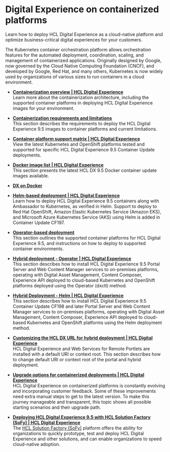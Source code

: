 # Digital Experience on containerized platforms

Learn how to deploy HCL Digital Experience as a cloud-native platform and optimize business-critical digital experiences for your customers.

The Kubernetes container orchestration platform allows orchestration features for the automated deployment, coordination, scaling, and management of containerized applications. Originally designed by Google, now governed by the Cloud Native Computing Foundation \(CNCF\), and developed by Google, Red Hat, and many others, Kubernetes is now widely used by organizations of various sizes to run containers in a cloud environment.

-   **[Containerization overview \| HCL Digital Experience](../containerization/overview.md)**  
Learn more about the containerization architecture, including the supported container platforms in deploying HCL Digital Experience images for your environment.
-   **[Containerization requirements and limitations](../containerization/limitations_requirements.md)**  
This section describes the requirements to deploy the HCL Digital Experience 9.5 images to container platforms and current limitations.
-   **[Container platform support matrix \| HCL Digital Experience](../containerization/c_kubesupportstatement.md)**  
View the latest Kubernetes and OpenShift platforms tested and supported for specific HCL Digital Experience 9.5 Container Update deployments.
-   **[Docker image list \| HCL Digital Experience](../containerization/docker.md)**  
This section presents the latest HCL DX 9.5 Docker container update images available.
-   **[DX on Docker](../docker/dxondocker.md)**  

-   **[Helm-based deployment \| HCL Digital Experience](../containerization/helm.md)**  
Learn how to deploy HCL Digital Experience 9.5 containers along with Ambassador to Kubernetes, as verified in Helm. Support to deploy to Red Hat OpenShift, Amazon Elastic Kubernetes Service \(Amazon EKS\), and Microsoft Azure Kubernetes Service \(AKS\) using Helm is added in Container Update CF197.
-   **[Operator-based deployment](../containerization/deploy_container_platforms.md)**  
This section outlines the supported container platforms for HCL Digital Experience 9.5, and instructions on how to deploy to supported container environments.
-   **[Hybrid deployment - Operator \| HCL Digital Experience](../containerization/hybrid_deployment_operator.md)**  
This section describes how to install HCL Digital Experience 9.5 Portal Server and Web Content Manager services to on-premises platforms, operating with Digital Asset Management, Content Composer, Experience API deployed to cloud-based Kubernetes and OpenShift platforms deployed using the Operator \(dxctl\) method.
-   **[Hybrid Deployment - Helm \| HCL Digital Experience](../containerization/hybrid_deployment_helm.md)**  
This section describes how to install HCL Digital Experience 9.5 Container Update CF198 and later Portal Server and Web Content Manager services to on-premises platforms, operating with Digital Asset Management, Content Composer, Experience API deployed to cloud-based Kubernetes and OpenShift platforms using the Helm deployment method.
-   **[Customizing the HCL DX URL for hybrid deployment \| HCL Digital Experience](../containerization/t_customize_dx_url_hybrid_deployment.md)**  
HCL Digital Experience and Web Services for Remote Portlets are installed with a default URI or context root. This section describes how to change default URI or context root of the portal and hybrid deployment.
-   **[Upgrade options for containerized deployments \| HCL Digital Experience](../containerization/container_upgrade_overview.md)**  
 HCL Digital Experience on containerized platforms is constantly evolving and incorporating customer feedback. Some of these improvements need extra manual steps to get to the latest version. To make this journey manageable and transparent, this topic shows all possible starting scenarios and their upgrade path.
-   **[Deploying HCL Digital Experience 9.5 with HCL Solution Factory \(SoFy\) \| HCL Digital Experience](../containerization/hybrid_deployment_HCL_SoFy.md)**  
The [HCL Solution Factory \(SoFy\)](https://www.hcltechsw.com/sofy/catalog) platform offers the ability for organizations to quickly prototype, test and deploy HCL Digital Experience and other solutions, and can enable organizations to speed cloud-native adoption.


